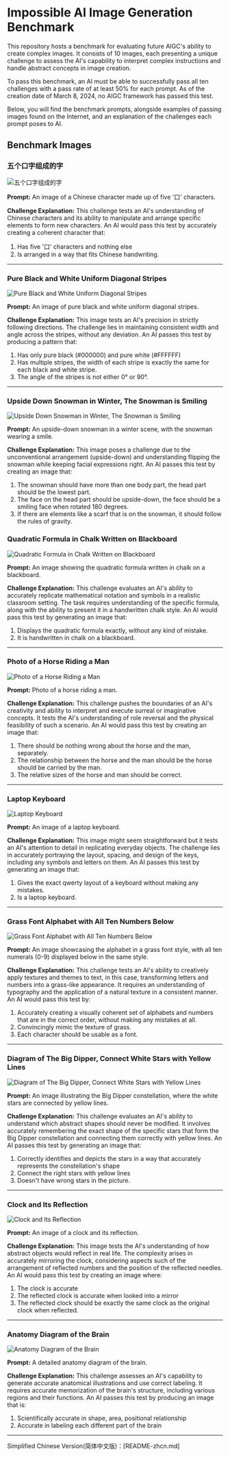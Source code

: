 # Impossible AI Image Generation Benchmark

This repository hosts a benchmark for evaluating future AIGC's ability to create complex images. It consists of 10 images, each presenting a unique challenge to assess the AI's capability to interpret complex instructions and handle abstract concepts in image creation.

To pass this benchmark, an AI must be able to successfully pass all ten challenges with a pass rate of at least 50% for each prompt. As of the creation date of March 8, 2024, no AIGC framework has passed this test.

Below, you will find the benchmark prompts, alongside examples of passing images found on the Internet, and an explanation of the challenges each prompt poses to AI.


## Benchmark Images

### 五个口字组成的字

![五个口字组成的字](images/五个口字组成的字.png)

**Prompt:** An image of a Chinese character made up of five '口' characters.

**Challenge Explanation:**
This challenge tests an AI's understanding of Chinese characters and its ability to manipulate and arrange specific elements to form new characters. An AI would pass this test by accurately creating a coherent character that:
1. Has five '口' characters and nothing else
2. Is arranged in a way that fits Chinese handwriting.

---

### Pure Black and White Uniform Diagonal Stripes

![Pure Black and White Uniform Diagonal Stripes](images/pure_black_white_uniform_diagonal_stripes.png)

**Prompt:** An image of pure black and white uniform diagonal stripes.

**Challenge Explanation:**
This image tests an AI's precision in strictly following directions. The challenge lies in maintaining consistent width and angle across the stripes, without any deviation. An AI passes this test by producing a pattern that:
1. Has only pure black (#000000) and pure white (#FFFFFF)
2. Has multiple stripes, the width of each stripe is exactly the same for each black and white stripe.
3. The angle of the stripes is not either 0° or 90°.

---

### Upside Down Snowman in Winter, The Snowman is Smiling

![Upside Down Snowman in Winter, The Snowman is Smiling](images/upside_down_snowman_in_winter_the_snowman_is_smiling.png)

**Prompt:** An upside-down snowman in a winter scene, with the snowman wearing a smile.

**Challenge Explanation:**
This image poses a challenge due to the unconventional arrangement (upside-down) and understanding flipping the snowman while keeping facial expressions right. An AI passes this test by creating an image that:
1. The snowman should have more than one body part, the head part should be the lowest part.
2. The face on the head part should be upside-down, the face should be a smiling face when rotated 180 degrees.
3. If there are elements like a scarf that is on the snowman, it should follow the rules of gravity.

### Quadratic Formula in Chalk Written on Blackboard

![Quadratic Formula in Chalk Written on Blackboard](images/quadratic_formula_in_chalk_written_on_blackboard.png)

**Prompt:** An image showing the quadratic formula written in chalk on a blackboard.

**Challenge Explanation:**
This challenge evaluates an AI's ability to accurately replicate mathematical notation and symbols in a realistic classroom setting. The task requires understanding of the specific formula, along with the ability to present it in a handwritten chalk style. An AI would pass this test by generating an image that:
1. Displays the quadratic formula exactly, without any kind of mistake.
2. It is handwritten in chalk on a blackboard.


---

### Photo of a Horse Riding a Man

![Photo of a Horse Riding a Man](images/photo_of_a_horse_riding_a_man.png)

**Prompt:** Photo of a horse riding a man.

**Challenge Explanation:**
This challenge pushes the boundaries of an AI's creativity and ability to interpret and execute surreal or imaginative concepts. It tests the AI's understanding of role reversal and the physical feasibility of such a scenario. An AI would pass this test by creating an image that:
1. There should be nothing wrong about the horse and the man, separately.
2. The relationship between the horse and the man should be the horse should be carried by the man. 
3. The relative sizes of the horse and man should be correct.

---

### Laptop Keyboard

![Laptop Keyboard](images/laptop_keyboard.png)

**Prompt:** An image of a laptop keyboard.

**Challenge Explanation:**
This image might seem straightforward but it tests an AI's attention to detail in replicating everyday objects. The challenge lies in accurately portraying the layout, spacing, and design of the keys, including any symbols and letters on them. An AI passes this test by generating an image that:
1. Gives the exact qwerty layout of a keyboard without making any mistakes.
2. Is a laptop keyboard.

---

### Grass Font Alphabet with All Ten Numbers Below

![Grass Font Alphabet with All Ten Numbers Below](images/grass_font_alphabet_with_all_ten_numbers_below.png)

**Prompt:** An image showcasing the alphabet in a grass font style, with all ten numerals (0-9) displayed below in the same style.

**Challenge Explanation:**
This challenge tests an AI's ability to creatively apply textures and themes to text, in this case, transforming letters and numbers into a grass-like appearance. It requires an understanding of typography and the application of a natural texture in a consistent manner. An AI would pass this test by:
1. Accurately creating a visually coherent set of alphabets and numbers that are in the correct order, without making any mistakes at all.
2. Convincingly mimic the texture of grass.
3. Each character should be usable as a font.

---

### Diagram of The Big Dipper, Connect White Stars with Yellow Lines

![Diagram of The Big Dipper, Connect White Stars with Yellow Lines](images/diagram_of_the_big_dipper_connect_white_stars_with_yellow_lines.png)

**Prompt:** An image illustrating the Big Dipper constellation, where the white stars are connected by yellow lines.

**Challenge Explanation:**
This challenge evaluates an AI's ability to understand which abstract shapes should never be modified. It involves accurately remembering the exact shape of the specific stars that form the Big Dipper constellation and connecting them correctly with yellow lines. An AI passes this test by generating an image that:
1. Correctly identifies and depicts the stars in a way that accurately represents the constellation's shape
2. Connect the right stars with yellow lines 
3. Doesn't have wrong stars in the picture.

---

### Clock and Its Reflection

![Clock and Its Reflection](images/clock_and_its_reflection.png)

**Prompt:** An image of a clock and its reflection.

**Challenge Explanation:**
This image tests the AI's understanding of how abstract objects would reflect in real life. The complexity arises in accurately mirroring the clock, considering aspects such of the arrangement of reflected numbers and the position of the reflected needles. An AI would pass this test by creating an image where:
1. The clock is accurate
2. The reflected clock is accurate when looked into a mirror
3. The reflected clock should be exactly the same clock as the original clock when reflected.

---

### Anatomy Diagram of the Brain

![Anatomy Diagram of the Brain](images/anatomy_diagram_of_the_brain.png)

**Prompt:** A detailed anatomy diagram of the brain.

**Challenge Explanation:**
This challenge assesses an AI's capability to generate accurate anatomical illustrations and use correct labeling. It requires accurate memorization of the brain's structure, including various regions and their functions. An AI passes this test by producing an image that is:
1. Scientifically accurate in shape, area, positional relationship
2. Accurate in labeling each different part of the brain

----

Simplified Chinese Version(简体中文版)：[README-zhcn.md]
